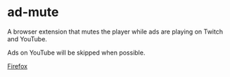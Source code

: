 # ad-mute
A browser extension that mutes the player while ads are playing on Twitch and YouTube.

Ads on YouTube will be skipped when possible.

[Firefox](https://addons.mozilla.org/en-US/firefox/addon/ad-mute/)
